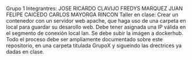
Grupo 1
Integrantres:  JOSE RICARDO CLAVIJO
               FREDYS MARQUEZ 
               JUAN FELIPE CAICEDO
               CARLOS MAYORGA RINCON
Taller en clase: Crear un contenedor con un servidor web apache, que haga uso de una carpeta en local para guardar su desarollo web.
                 Debe tener asignada una IP válida en el segmento de conexión local lan.
                 Se debe subir la imágen a dockerhub.
                 Todo el proceso debe ser ampliamente documentado sobre este repositorio, en una carpeta titulada GrupoX y sigueindo las drectrices ya dadas en clase.
